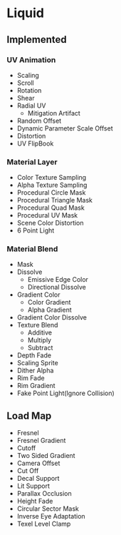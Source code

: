 # Liquid
## Implemented
### UV Animation
- Scaling
- Scroll
- Rotation
- Shear
- Radial UV
    - Mitigation Artifact
- Random Offset
- Dynamic Parameter Scale Offset
- Distortion
- UV FlipBook
### Material Layer
- Color Texture Sampling
- Alpha Texture Sampling
- Procedural Circle Mask
- Procedural Triangle Mask
- Procedural Quad Mask
- Procedural UV Mask
- Scene Color Distortion
- 6 Point Light
### Material Blend
- Mask
- Dissolve
    - Emissive Edge Color
    - Directional Dissolve
- Gradient Color
    - Color Gradient
    - Alpha Gradient
- Gradient Color Dissolve
- Texture Blend
    - Additive
    - Multiply
    - Subtract
- Depth Fade
- Scaling Sprite
- Dither Alpha
- Rim Fade
- Rim Gradient
- Fake Point Light(Ignore Collision)
## Load Map
- Fresnel
- Fresnel Gradient
- Cutoff
- Two Sided Gradient
- Camera Offset
- Cut Off
- Decal Support
- Lit Support
- Parallax Occlusion
- Height Fade
- Circular Sector Mask
- Inverse Eye Adaptation
- Texel Level Clamp